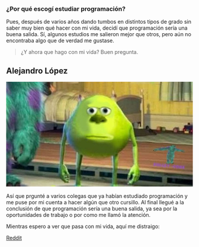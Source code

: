 ### ¿Por qué escogí estudiar programación?


Pues, después de varios años dando tumbos en distintos tipos de grado sin saber muy bien qué hacer con mi vida, decidí que programación sería una buena salida. Sí, algunos estudios me salieron mejor que otros, pero aún no encontraba algo que de verdad me gustase.


> ¿Y ahora que hago con mi vida? Buen pregunta.

Alejandro López
---

![Yo tal que así](./mkw.jpg)

Así que prgunté a varios colegas que ya habían estudiado programación y me puse por mi cuenta a hacer algún que otro cursillo. Al final llegué a la conclusión de que programación sería una buena salida, ya sea por la oportunidades de trabajo o por como me llamó la atención.


Mientras espero a ver que pasa con mi vida, aquí me distraigo:


[Reddit](https://www.reddit.com/r/dankmemes/)

